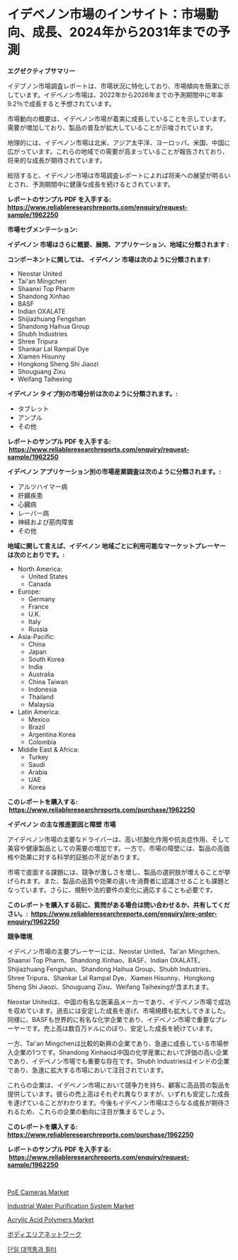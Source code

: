 <p><h1>イデベノン市場のインサイト：市場動向、成長、2024年から2031年までの予測</h1></p><p><strong>エグゼクティブサマリー</strong></p>
<p><p>イデブノン市場調査レポートは、市場状況に特化しており、市場傾向を簡潔に示しています。イデベノン市場は、2022年から2026年までの予測期間中に年率9.2％で成長すると予想されています。</p><p>市場動向の概要は、イデベノン市場が着実に成長していることを示しています。需要が増加しており、製品の普及が拡大していることが示唆されています。</p><p>地理的には、イデベノン市場は北米、アジア太平洋、ヨーロッパ、米国、中国に広がっています。これらの地域での需要が高まっていることが報告されており、将来的な成長が期待されています。</p><p>総括すると、イデベノン市場は市場調査レポートによれば将来への展望が明るいとされ、予測期間中に健康な成長を続けるとされています。</p></p>
<p><strong>レポートのサンプル PDF を入手する: <a href="https://www.reliableresearchreports.com/enquiry/request-sample/1962250">https://www.reliableresearchreports.com/enquiry/request-sample/1962250</a></strong></p>
<p><strong>市場セグメンテーション:</strong></p>
<p><strong> イデベノン 市場はさらに概要、展開、アプリケーション、地域に分類されます :</strong></p>
<p><strong>コンポーネントに関しては、 イデベノン 市場は次のように分類されます: &nbsp;</strong></p>
<p><ul><li>Neostar United</li><li>Tai'an Mingchen</li><li>Shaanxi Top Pharm</li><li>Shandong Xinhao</li><li>BASF</li><li>Indian OXALATE</li><li>Shijiazhuang Fengshan</li><li>Shandong Haihua Group</li><li>Shubh Industries</li><li>Shree Tripura</li><li>Shankar Lal Rampal Dye</li><li>Xiamen Hisunny</li><li>Hongkong Sheng Shi Jiaozi</li><li>Shouguang Zixu</li><li>Weifang Taihexing</li></ul></p>
<p><strong> イデベノン タイプ別の市場分析は次のように分類されます。:</strong></p>
<p><ul><li>タブレット</li><li>アンプル</li><li>その他</li></ul></p>
<p><strong>レポートのサンプル PDF を入手する: &nbsp;<a href="https://www.reliableresearchreports.com/enquiry/request-sample/1962250">https://www.reliableresearchreports.com/enquiry/request-sample/1962250</a></strong></p>
<p><strong> イデベノン アプリケーション別の市場産業調査は次のように分類されます。:</strong></p>
<p><ul><li>アルツハイマー病</li><li>肝臓疾患</li><li>心臓病</li><li>レーバー病</li><li>神経および筋肉障害</li><li>その他</li></ul></p>
<p><strong>地域に関して言えば、イデベノン 地域ごとに利用可能なマーケットプレーヤーは次のとおりです。:</strong></p>
<p><ul>
    <li>
        North America:
        <ul>
            <li>United States</li>
            <li>Canada</li>
        </ul>
    </li>
    <li>
        Europe:
        <ul>
            <li>Germany</li>
            <li>France</li>
            <li>U.K.</li>
            <li>Italy</li>
            <li>Russia</li>
        </ul>
    </li>
    <li>
        Asia-Pacific:
        <ul>
            <li>China</li>
            <li>Japan</li>
            <li>South Korea</li>
            <li>India</li>
            <li>Australia</li>
            <li>China Taiwan</li>
            <li>Indonesia</li>
            <li>Thailand</li>
            <li>Malaysia</li>
        </ul>
    </li>
    <li>
        Latin America:
        <ul>
            <li>Mexico</li>
            <li>Brazil</li>
            <li>Argentina Korea</li>
            <li>Colombia</li>
        </ul>
    </li>
    <li>
        Middle East & Africa:
        <ul>
            <li>Turkey</li>
            <li>Saudi</li>
            <li>Arabia</li>
            <li>UAE</li>
            <li>Korea</li>
        </ul>
    </li>
    </ul></p>
<p><strong>このレポートを購入する: &nbsp;<a href="https://www.reliableresearchreports.com/purchase/1962250">https://www.reliableresearchreports.com/purchase/1962250</a></strong></p>
<p><strong>イデベノン の主な推進要因と障壁 市場</strong></p>
<p><p>アイデベノン市場の主要なドライバーは、高い抗酸化作用や抗炎症作用、そして美容や健康製品としての需要の増加です。一方で、市場の障壁には、製品の高価格や効果に対する科学的証拠の不足があります。</p><p>市場で直面する課題には、競争が激しさを増し、製品の選択肢が増えることが挙げられます。また、製品の品質や効果の違いを消費者に認識させることも課題となっています。さらに、規制や法的要件の変化に適応することも必要です。</p></p>
<p><strong>このレポートを購入する前に、質問がある場合は問い合わせるか、共有してください。:&nbsp; <a href="https://www.reliableresearchreports.com/enquiry/pre-order-enquiry/1962250">https://www.reliableresearchreports.com/enquiry/pre-order-enquiry/1962250</a></strong></p>
<p><strong>競争環境</strong></p>
<p><p>イデベノン市場の主要プレーヤーには、Neostar United、Tai'an Mingchen、Shaanxi Top Pharm、Shandong Xinhao、BASF、Indian OXALATE、Shijiazhuang Fengshan、Shandong Haihua Group、Shubh Industries、Shree Tripura、Shankar Lal Rampal Dye、Xiamen Hisunny、Hongkong Sheng Shi Jiaozi、Shouguang Zixu、Weifang Taihexingが含まれます。</p><p>Neostar Unitedは、中国の有名な医薬品メーカーであり、イデベノン市場で成功を収めています。過去には安定した成長を遂げ、市場規模も拡大してきました。同様に、BASFも世界的に有名な化学企業であり、イデベノン市場で重要なプレーヤーです。売上高は数百万ドルにのぼり、安定した成長を続けています。</p><p>一方、Tai'an Mingchenは比較的新興の企業であり、急速に成長している市場参入企業の1つです。Shandong Xinhaoは中国の化学産業において評価の高い企業であり、イデベノン市場でも重要な存在です。Shubh Industriesはインドの企業であり、急速に拡大する市場において注目されています。</p><p>これらの企業は、イデベノン市場において競争力を持ち、顧客に高品質の製品を提供しています。彼らの売上高はそれぞれ異なりますが、いずれも安定した成長を遂げていることがわかります。今後もイデベノン市場はさらなる成長が期待されるため、これらの企業の動向に注目が集まるでしょう。</p></p>
<p><strong>このレポートを購入する: &nbsp; <a href="https://www.reliableresearchreports.com/purchase/1962250">https://www.reliableresearchreports.com/purchase/1962250</a></strong></p>
<p><strong>レポートのサンプル PDF を入手する: &nbsp;<a href="https://www.reliableresearchreports.com/enquiry/request-sample/1962250">https://www.reliableresearchreports.com/enquiry/request-sample/1962250</a></strong><strong></strong></p>
<p>&nbsp;</p>
<p><p><a href="https://github.com/mauripalmi/Market-Research-Report-List-2/blob/main/poe-cameras-market.md">PoE Cameras Market</a></p><p><a href="https://view.publitas.com/reportprime-1/industrial-water-purification-system-market-size-growth-and-forecast-from-2024-2031/">Industrial Water Purification System Market</a></p><p><a href="https://sudsy-motorcycle-bbc.notion.site/Acrylic-Acid-Polymers-Market-Size-and-Examines-its-Market-Scope-with-a-Primary-Focus-on-Growth-Opp-e35595da56e346faab18346b128c9eec">Acrylic Acid Polymers Market</a></p><p><a href="https://medium.com/@novastamm2023/%E3%83%9C%E3%83%87%E3%82%A3%E3%82%A8%E3%83%AA%E3%82%A2%E3%83%8D%E3%83%83%E3%83%88%E3%83%AF%E3%83%BC%E3%82%AF%E5%B8%82%E5%A0%B4%E3%81%AF-%E5%B8%82%E5%A0%B4%E3%82%B7%E3%82%A7%E3%82%A2-%E3%82%B5%E3%82%A4%E3%82%BA-%E3%81%8A%E3%82%88%E3%81%B32031%E5%B9%B4%E3%81%BE%E3%81%A7%E3%81%AE%E4%BA%88%E6%B8%AC%E3%81%AB%E7%84%A6%E7%82%B9%E3%82%92%E5%BD%93%E3%81%A6%E3%81%A6%E3%81%84%E3%81%BE%E3%81%99-e61c1abc427e">ボディエリアネットワーク</a></p><p><a href="https://medium.com/@vlcostes/%EC%8B%B1%EA%B8%80-%EB%B0%B4%EB%93%9C%ED%8C%A8%EC%8A%A4-%ED%95%84%ED%84%B0-%EC%8B%9C%EC%9E%A5-%EC%9C%A0%ED%98%95-%EC%9D%91%EC%9A%A9-%EB%B0%8F-%EC%A7%80%EB%A6%AC%EC%97%90-%EB%94%B0%EB%A5%B8-%EC%A2%85%ED%95%A9-%ED%8F%89%EA%B0%80-fe747c001fcf">단일 대역통과 필터</a></p></p>